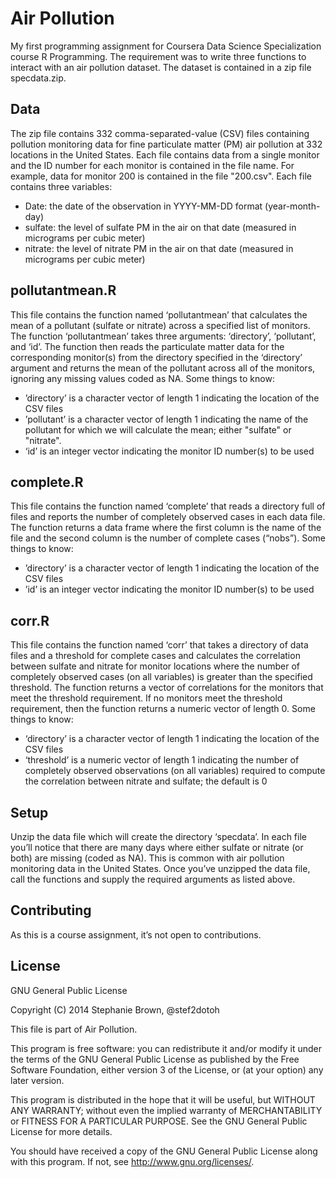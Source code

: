 # Air Pollution

My first programming assignment for Coursera Data Science Specialization course R Programming.  The requirement was to write three functions to interact with an air pollution dataset. The dataset is contained in a zip file specdata.zip.

## Data

The zip file contains 332 comma-separated-value (CSV) files containing pollution monitoring data for fine particulate matter (PM) air pollution at 332 locations in the United States. Each file contains data from a single monitor and the ID number for each monitor is contained in the file name. For example, data for monitor 200 is contained in the file "200.csv". Each file contains three variables:

* Date: the date of the observation in YYYY-MM-DD format (year-month-day)
* sulfate: the level of sulfate PM in the air on that date (measured in micrograms per cubic meter)
* nitrate: the level of nitrate PM in the air on that date (measured in micrograms per cubic meter)

## pollutantmean.R
This file contains the function named ‘pollutantmean’ that calculates the mean of a pollutant (sulfate or nitrate) across a specified list of monitors. The function ‘pollutantmean’ takes three arguments: ‘directory’, ‘pollutant’, and ‘id’. The function then reads the particulate matter data for the corresponding monitor(s) from the directory specified in the ‘directory’ argument and returns the mean of the pollutant across all of the monitors, ignoring any missing values coded as NA.  Some things to know:

* ’directory’ is a character vector of length 1 indicating the location of the CSV files
* ’pollutant’ is a character vector of length 1 indicating the name of the pollutant for which we will calculate the mean; either "sulfate" or "nitrate".
* ‘id’ is an integer vector indicating the monitor ID number(s) to be used

## complete.R
This file contains the function named ‘complete’ that reads a directory full of files and reports the number of completely observed cases in each data file. The function returns a data frame where the first column is the name of the file and the second column is the number of complete cases (“nobs”).  Some things to know:

* ’directory’ is a character vector of length 1 indicating the location of the CSV files
* ’id’ is an integer vector indicating the monitor ID number(s) to be used

## corr.R
This file contains the function named ‘corr’ that takes a directory of data files and a threshold for complete cases and calculates the correlation between sulfate and nitrate for monitor locations where the number of completely observed cases (on all variables) is greater than the specified threshold.  The function returns a vector of correlations for the monitors that meet the threshold requirement. If no monitors meet the threshold requirement, then the function returns a numeric vector of length 0. Some things to know:

* ‘directory’ is a character vector of length 1 indicating the location of the CSV files
* ‘threshold’ is a numeric vector of length 1 indicating the number of completely observed observations (on all variables) required to compute the correlation between nitrate and sulfate; the default is 0

## Setup

Unzip the data file which will create the directory ‘specdata’. In each file you’ll notice that there are many days where either sulfate or nitrate (or both) are missing (coded as NA). This is common with air pollution monitoring data in the United States.  Once you’ve unzipped the data file, call the functions and supply the required arguments as listed above.

## Contributing

As this is a course assignment, it’s not open to contributions.

## License

GNU General Public License

Copyright (C) 2014 Stephanie Brown, @stef2dotoh

This file is part of Air Pollution.

This program is free software: you can redistribute it and/or modify it under the terms of the GNU General Public License as published by the Free Software Foundation, either version 3 of the License, or (at your option) any later version.

This program is distributed in the hope that it will be useful, but WITHOUT ANY WARRANTY; without even the implied warranty of MERCHANTABILITY or FITNESS FOR A PARTICULAR PURPOSE. See the GNU General Public License for more details.

You should have received a copy of the GNU General Public License along with this program.  If not, see <http://www.gnu.org/licenses/>.

